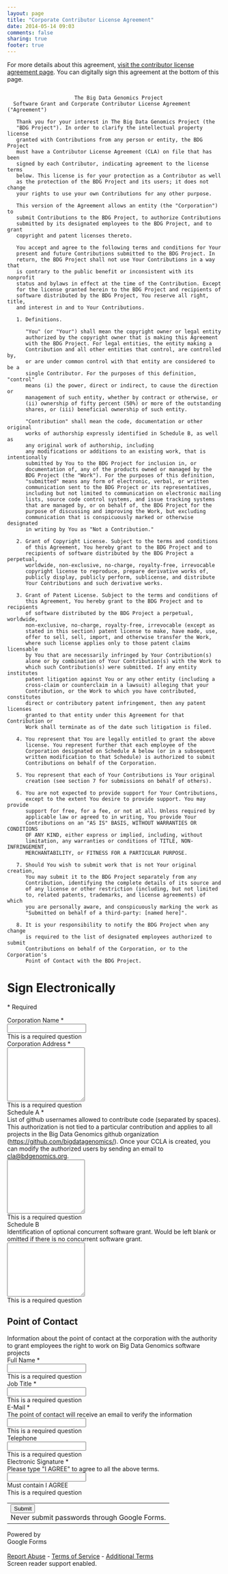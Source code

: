 ```yaml
---
layout: page
title: "Corporate Contributor License Agreement"
date: 2014-05-14 09:03
comments: false
sharing: true
footer: true
---
```


For more details about this agreement, [visit the contributor license agreement page](/cla/).
You can digitally sign this agreement at the bottom of this page.

```

                      The Big Data Genomics Project
  Software Grant and Corporate Contributor License Agreement ("Agreement")

   Thank you for your interest in The Big Data Genomics Project (the
   "BDG Project"). In order to clarify the intellectual property license
   granted with Contributions from any person or entity, the BDG Project
   must have a Contributor License Agreement (CLA) on file that has been
   signed by each Contributor, indicating agreement to the license terms
   below. This license is for your protection as a Contributor as well
   as the protection of the BDG Project and its users; it does not change
   your rights to use your own Contributions for any other purpose.

   This version of the Agreement allows an entity (the "Corporation") to
   submit Contributions to the BDG Project, to authorize Contributions 
   submitted by its designated employees to the BDG Project, and to grant 
   copyright and patent licenses thereto.

   You accept and agree to the following terms and conditions for Your
   present and future Contributions submitted to the BDG Project. In
   return, the BDG Project shall not use Your Contributions in a way that
   is contrary to the public benefit or inconsistent with its nonprofit
   status and bylaws in effect at the time of the Contribution. Except
   for the license granted herein to the BDG Project and recipients of
   software distributed by the BDG Project, You reserve all right, title,
   and interest in and to Your Contributions.

   1. Definitions.

      "You" (or "Your") shall mean the copyright owner or legal entity
      authorized by the copyright owner that is making this Agreement
      with the BDG Project. For legal entities, the entity making a
      Contribution and all other entities that control, are controlled by,
      or are under common control with that entity are considered to be a
      single Contributor. For the purposes of this definition, "control"
      means (i) the power, direct or indirect, to cause the direction or
      management of such entity, whether by contract or otherwise, or
      (ii) ownership of fifty percent (50%) or more of the outstanding
      shares, or (iii) beneficial ownership of such entity.

      "Contribution" shall mean the code, documentation or other original
      works of authorship expressly identified in Schedule B, as well as
      any original work of authorship, including
      any modifications or additions to an existing work, that is intentionally
      submitted by You to the BDG Project for inclusion in, or
      documentation of, any of the products owned or managed by the
      BDG Project (the "Work"). For the purposes of this definition,
      "submitted" means any form of electronic, verbal, or written
      communication sent to the BDG Project or its representatives,
      including but not limited to communication on electronic mailing
      lists, source code control systems, and issue tracking systems
      that are managed by, or on behalf of, the BDG Project for the
      purpose of discussing and improving the Work, but excluding
      communication that is conspicuously marked or otherwise designated
      in writing by You as "Not a Contribution."

   2. Grant of Copyright License. Subject to the terms and conditions
      of this Agreement, You hereby grant to the BDG Project and to
      recipients of software distributed by the BDG Project a perpetual,
      worldwide, non-exclusive, no-charge, royalty-free, irrevocable
      copyright license to reproduce, prepare derivative works of,
      publicly display, publicly perform, sublicense, and distribute
      Your Contributions and such derivative works.

   3. Grant of Patent License. Subject to the terms and conditions of
      this Agreement, You hereby grant to the BDG Project and to recipients
      of software distributed by the BDG Project a perpetual, worldwide,
      non-exclusive, no-charge, royalty-free, irrevocable (except as
      stated in this section) patent license to make, have made, use,
      offer to sell, sell, import, and otherwise transfer the Work,
      where such license applies only to those patent claims licensable
      by You that are necessarily infringed by Your Contribution(s)
      alone or by combination of Your Contribution(s) with the Work to
      which such Contribution(s) were submitted. If any entity institutes
      patent litigation against You or any other entity (including a
      cross-claim or counterclaim in a lawsuit) alleging that your
      Contribution, or the Work to which you have contributed, constitutes
      direct or contributory patent infringement, then any patent licenses
      granted to that entity under this Agreement for that Contribution or
      Work shall terminate as of the date such litigation is filed.

   4. You represent that You are legally entitled to grant the above
      license. You represent further that each employee of the
      Corporation designated on Schedule A below (or in a subsequent
      written modification to that Schedule) is authorized to submit
      Contributions on behalf of the Corporation.

   5. You represent that each of Your Contributions is Your original
      creation (see section 7 for submissions on behalf of others).

   6. You are not expected to provide support for Your Contributions,
      except to the extent You desire to provide support. You may provide
      support for free, for a fee, or not at all. Unless required by
      applicable law or agreed to in writing, You provide Your
      Contributions on an "AS IS" BASIS, WITHOUT WARRANTIES OR CONDITIONS
      OF ANY KIND, either express or implied, including, without
      limitation, any warranties or conditions of TITLE, NON-INFRINGEMENT,
      MERCHANTABILITY, or FITNESS FOR A PARTICULAR PURPOSE.

   7. Should You wish to submit work that is not Your original creation,
      You may submit it to the BDG Project separately from any
      Contribution, identifying the complete details of its source and
      of any license or other restriction (including, but not limited
      to, related patents, trademarks, and license agreements) of which
      you are personally aware, and conspicuously marking the work as
      "Submitted on behalf of a third-party: [named here]".

   8. It is your responsibility to notify the BDG Project when any change
      is required to the list of designated employees authorized to submit
      Contributions on behalf of the Corporation, or to the Corporation's
      Point of Contact with the BDG Project.
```

<link href="/cla/1590786475-formview_embedded_ltr.css" type="text/css" rel="stylesheet">
<style type="text/css">

</style>


<style type="text/css">
      
    </style>
<script type="text/javascript">
      /**
 * @license
 *! H5F
 * https://github.com/ryanseddon/H5F/
 * Copyright (c) Ryan Seddon | Licensed MIT
 */

(function(e,t){"function"==typeof define&&define.amd?define(t):e.H5F=t()})(this,function(){var e,t,a,i,n,r,s,l,u,o,c,d,v,f,p,m,h,g,b,y,w,C,N,A,E,$,k=document,x=k.createElement("input"),q=/^[a-zA-Z0-9.!#$%&'*+-\/=?\^_`{|}~-]+@[a-zA-Z0-9-]+(?:\.[a-zA-Z0-9-]+)*$/,M=/[a-z][\-\.+a-z]*:\/\//i,L=/^(input|select|textarea)$/i;return r=function(e,t){var a=!e.nodeType||!1,i={validClass:"valid",invalidClass:"error",requiredClass:"required",placeholderClass:"placeholder"};if("object"==typeof t)for(var r in i)t[r]===void 0&&(t[r]=i[r]);if(n=t||i,a)for(var l=0,u=e.length;u>l;l++)s(e[l]);else s(e)},s=function(a){var i,n=a.elements,r=n.length,s=!!a.attributes.novalidate;if(b(a,"invalid",u,!0),b(a,"blur",u,!0),b(a,"input",u,!0),b(a,"keyup",u,!0),b(a,"focus",u,!0),b(a,"change",u,!0),b(a,"click",o,!0),b(a,"submit",function(i){e=!0,t||s||a.checkValidity()||w(i)},!1),!v())for(a.checkValidity=function(){return c(a)};r--;)i=!!n[r].attributes.required,"fieldset"!==n[r].nodeName.toLowerCase()&&l(n[r])},l=function(e){var t=e,a=g(t),n={type:t.getAttribute("type"),pattern:t.getAttribute("pattern"),placeholder:t.getAttribute("placeholder")},r=/^(email|url)$/i,s=/^(input|keyup)$/i,l=r.test(n.type)?n.type:n.pattern?n.pattern:!1,u=f(t,l),o=m(t,"step"),v=m(t,"min"),h=m(t,"max"),b=!(""===t.validationMessage||void 0===t.validationMessage);t.checkValidity=function(){return c.call(this,t)},t.setCustomValidity=function(e){d.call(t,e)},t.validity={valueMissing:a,patternMismatch:u,rangeUnderflow:v,rangeOverflow:h,stepMismatch:o,customError:b,valid:!(a||u||o||v||h||b)},n.placeholder&&!s.test(i)&&p(t)},u=function(e){var t=C(e)||e,a=/^(input|keyup|focusin|focus|change)$/i,r=/^(submit|image|button|reset)$/i,s=/^(checkbox|radio)$/i,o=!0;!L.test(t.nodeName)||r.test(t.type)||r.test(t.nodeName)||(i=e.type,v()||l(t),t.validity.valid&&(""!==t.value||s.test(t.type))||t.value!==t.getAttribute("placeholder")&&t.validity.valid?(A(t,[n.invalidClass,n.requiredClass]),N(t,n.validClass)):a.test(i)?t.validity.valueMissing&&A(t,[n.requiredClass,n.invalidClass,n.validClass]):t.validity.valueMissing?(A(t,[n.invalidClass,n.validClass]),N(t,n.requiredClass)):t.validity.valid||(A(t,[n.validClass,n.requiredClass]),N(t,n.invalidClass)),"input"===i&&o&&(y(t.form,"keyup",u,!0),o=!1))},c=function(t){var a,i,n,r,s=!1;if("form"===t.nodeName.toLowerCase()){a=t.elements;for(var l=0,o=a.length;o>l;l++)i=a[l],n=!!i.attributes.required,r=!!i.attributes.pattern,"fieldset"!==i.nodeName.toLowerCase()&&(n||r&&n)&&(u(i),i.validity.valid||s||(e&&i.focus(),s=!0));return!s}return u(t),t.validity.valid},d=function(e){var t=this;t.validationMessage=e},o=function(e){var a=C(e);a.attributes.formnovalidate&&"submit"===a.type&&(t=!0)},v=function(){return E(x,"validity")&&E(x,"checkValidity")},f=function(e,t){if("email"===t)return!q.test(e.value);if("url"===t)return!M.test(e.value);if(t){var i=e.getAttribute("placeholder"),n=e.value;return a=RegExp("^(?:"+t+")$"),n===i?!1:""===n?!1:!a.test(e.value)}return!1},p=function(e){var t={placeholder:e.getAttribute("placeholder")},a=/^(focus|focusin|submit)$/i,r=/^(input|textarea)$/i,s=/^password$/i,l=!!("placeholder"in x);l||!r.test(e.nodeName)||s.test(e.type)||(""!==e.value||a.test(i)?e.value===t.placeholder&&a.test(i)&&(e.value="",A(e,n.placeholderClass)):(e.value=t.placeholder,b(e.form,"submit",function(){i="submit",p(e)},!0),N(e,n.placeholderClass)))},m=function(e,t){var a=parseInt(e.getAttribute("min"),10)||0,i=parseInt(e.getAttribute("max"),10)||!1,n=parseInt(e.getAttribute("step"),10)||1,r=parseInt(e.value,10),s=(r-a)%n;return g(e)||isNaN(r)?"number"===e.getAttribute("type")?!0:!1:"step"===t?e.getAttribute("step")?0!==s:!1:"min"===t?e.getAttribute("min")?a>r:!1:"max"===t?e.getAttribute("max")?r>i:!1:void 0},h=function(e){var t=!!e.attributes.required;return t?g(e):!1},g=function(e){var t=e.getAttribute("placeholder"),a=/^(checkbox|radio)$/i,i=!!e.attributes.required;return!(!i||""!==e.value&&e.value!==t&&(!a.test(e.type)||$(e)))},b=function(e,t,a,i){E(window,"addEventListener")?e.addEventListener(t,a,i):E(window,"attachEvent")&&window.event!==void 0&&("blur"===t?t="focusout":"focus"===t&&(t="focusin"),e.attachEvent("on"+t,a))},y=function(e,t,a,i){E(window,"removeEventListener")?e.removeEventListener(t,a,i):E(window,"detachEvent")&&window.event!==void 0&&e.detachEvent("on"+t,a)},w=function(e){e=e||window.event,e.stopPropagation&&e.preventDefault?(e.stopPropagation(),e.preventDefault()):(e.cancelBubble=!0,e.returnValue=!1)},C=function(e){return e=e||window.event,e.target||e.srcElement},N=function(e,t){var a;e.className?(a=RegExp("(^|\\s)"+t+"(\\s|$)"),a.test(e.className)||(e.className+=" "+t)):e.className=t},A=function(e,t){var a,i,n="object"==typeof t?t.length:1,r=n;if(e.className)if(e.className===t)e.className="";else for(;n--;)a=RegExp("(^|\\s)"+(r>1?t[n]:t)+"(\\s|$)"),i=e.className.match(a),i&&3===i.length&&(e.className=e.className.replace(a,i[1]&&i[2]?" ":""))},E=function(e,t){var a=typeof e[t],i=RegExp("^function|object$","i");return!!(i.test(a)&&e[t]||"unknown"===a)},$=function(e){for(var t=document.getElementsByName(e.name),a=0;t.length>a;a++)if(t[a].checked)return!0;return!1},{setup:r}});

    </script>
<style id="clearly_highlighting_css" type="text/css">/* selection */ html.clearly_highlighting_enabled ::-moz-selection { background: rgba(246, 238, 150, 0.99); } html.clearly_highlighting_enabled ::selection { background: rgba(246, 238, 150, 0.99); } /* cursor */ html.clearly_highlighting_enabled {    /* cursor and hot-spot position -- requires a default cursor, after the URL one */    cursor: url("chrome-extension://pioclpoplcdbaefihamjohnefbikjilc/clearly/images/highlight--cursor.png") 14 16, text; } /* highlight tag */ em.clearly_highlight_element {    font-style: inherit !important; font-weight: inherit !important;    background-image: url("chrome-extension://pioclpoplcdbaefihamjohnefbikjilc/clearly/images/highlight--yellow.png");    background-repeat: repeat-x; background-position: top left; background-size: 100% 100%; } /* the delete-buttons are positioned relative to this */ em.clearly_highlight_element.clearly_highlight_first { position: relative; } /* delete buttons */ em.clearly_highlight_element a.clearly_highlight_delete_element {    display: none; cursor: pointer;    padding: 0; margin: 0; line-height: 0;    position: absolute; width: 34px; height: 34px; left: -17px; top: -17px;    background-image: url("chrome-extension://pioclpoplcdbaefihamjohnefbikjilc/clearly/images/highlight--delete-sprite.png"); background-repeat: no-repeat; background-position: 0px 0px; } em.clearly_highlight_element a.clearly_highlight_delete_element:hover { background-position: -34px 0px; } /* retina */ @media (min--moz-device-pixel-ratio: 2), (-webkit-min-device-pixel-ratio: 2), (min-device-pixel-ratio: 2) {    em.clearly_highlight_element { background-image: url("chrome-extension://pioclpoplcdbaefihamjohnefbikjilc/clearly/images/highlight--yellow@2x.png"); }    em.clearly_highlight_element a.clearly_highlight_delete_element { background-image: url("chrome-extension://pioclpoplcdbaefihamjohnefbikjilc/clearly/images/highlight--delete-sprite@2x.png"); background-size: 68px 34px; } } </style><link type="text/css" rel="stylesheet" href="chrome-extension://cpngackimfmofbokmjmljamhdncknpmg/style.css"><script type="text/javascript" charset="utf-8" src="chrome-extension://cpngackimfmofbokmjmljamhdncknpmg/js/page_context.js"></script><style>[touch-action="none"]{ -ms-touch-action: none; touch-action: none; }[touch-action="pan-x"]{ -ms-touch-action: pan-x; touch-action: pan-x; }[touch-action="pan-y"]{ -ms-touch-action: pan-y; touch-action: pan-y; }[touch-action="scroll"],[touch-action="pan-x pan-y"],[touch-action="pan-y pan-x"]{ -ms-touch-action: pan-x pan-y; touch-action: pan-x pan-y; }</style>

<div class="ss-form-container"><div class="ss-header-image"></div>
<div class="ss-top-of-page"><div class="ss-form-heading"><h1 class="ss-form-title" dir="ltr">Sign Electronically</h1>


<hr class="ss-email-break" style="display:none;">
<div class="ss-required-asterisk" aria-hidden="true">* Required</div></div></div>
<div class="ss-form"><form action="https://docs.google.com/a/massie.us/forms/d/1MWdnKZHfSiIf8OW0TvCLZh_yStLkxulozjjZEPUTOmU/formResponse?embedded=true" method="POST" id="ss-form" target="_self" onsubmit=""><ol role="list" class="ss-question-list" style="padding-left: 0">
<div class="ss-form-question errorbox-good" role="listitem">
<div dir="ltr" class="ss-item ss-item-required ss-text"><div class="ss-form-entry">
<label class="ss-q-item-label" for="entry_2137761539"><div class="ss-q-title">Corporation Name
<label for="itemView.getDomIdToLabel()" aria-label="(Required field)"></label>
<span class="ss-required-asterisk">*</span></div>
<div class="ss-q-help ss-secondary-text" dir="ltr"></div></label>
<input type="text" name="entry.2137761539" value="" class="ss-q-short required" id="entry_2137761539" dir="auto" aria-label="Corporation Name  " aria-required="true" required="" title="">
<div class="error-message"></div>
<div class="required-message">This is a required question</div>
</div></div></div> <div class="ss-form-question errorbox-good" role="listitem">
<div dir="ltr" class="ss-item ss-item-required ss-paragraph-text"><div class="ss-form-entry">
<label class="ss-q-item-label" for="entry_1671947736"><div class="ss-q-title">Corporation Address
<label for="itemView.getDomIdToLabel()" aria-label="(Required field)"></label>
<span class="ss-required-asterisk">*</span></div>
<div class="ss-q-help ss-secondary-text" dir="ltr"></div></label>
<textarea name="entry.1671947736" rows="8" cols="0" class="ss-q-long" id="entry_1671947736" dir="auto" aria-label="Corporation Address  " aria-required="true" required=""></textarea>
<div class="error-message"></div>
<div class="required-message">This is a required question</div>
</div></div></div> <div class="ss-form-question errorbox-good" role="listitem">
<div dir="ltr" class="ss-item ss-item-required ss-paragraph-text"><div class="ss-form-entry">
<label class="ss-q-item-label" for="entry_1805226645"><div class="ss-q-title">Schedule A
<label for="itemView.getDomIdToLabel()" aria-label="(Required field)"></label>
<span class="ss-required-asterisk">*</span></div>
<div class="ss-q-help ss-secondary-text" dir="ltr">List of github usernames allowed to contribute code (separated by spaces). This authorization is not tied to a particular contribution and applies to all projects in the Big Data Genomics github organization (<a href="https://www.google.com/url?q=https%3A%2F%2Fgithub.com%2Fbigdatagenomics%2F&sa=D&sntz=1&usg=AFQjCNHfdEbl8QQhZiDBy08BQ5l2LpCVHg">https://github.com/bigdatagenomics/</a>). Once your CCLA is created, you can modify the authorized users by sending an email to <a href="mailto:cla@bdgenomics.org">cla@bdgenomics.org</a>.</div></label>
<textarea name="entry.1805226645" rows="8" cols="0" class="ss-q-long" id="entry_1805226645" dir="auto" aria-label="Schedule A List of github usernames allowed to contribute code (separated by spaces). This authorization is not tied to a particular contribution and applies to all projects in the Big Data Genomics github organization (https://github.com/bigdatagenomics/). Once your CCLA is created, you can modify the authorized users by sending an email to cla@bdgenomics.org. " aria-required="true" required=""></textarea>
<div class="error-message"></div>
<div class="required-message">This is a required question</div>
</div></div></div> <div class="ss-form-question errorbox-good" role="listitem">
<div dir="ltr" class="ss-item  ss-paragraph-text"><div class="ss-form-entry">
<label class="ss-q-item-label" for="entry_305011223"><div class="ss-q-title">Schedule B
</div>
<div class="ss-q-help ss-secondary-text" dir="ltr">Identification of optional concurrent software grant.  Would be left blank or omitted if there is no concurrent software grant.</div></label>
<textarea name="entry.305011223" rows="8" cols="0" class="ss-q-long" id="entry_305011223" dir="auto" aria-label="Schedule B Identification of optional concurrent software grant.  Would be left blank or omitted if there is no concurrent software grant. "></textarea>
<div class="error-message"></div>
<div class="required-message">This is a required question</div>
</div></div></div> <div class="errorbox-good" role="listitem">
<div dir="ltr" class="ss-item  ss-section-header"><div class="ss-form-entry">
<h2 class="ss-section-title">Point of Contact</h2>
<div class="ss-section-description ss-no-ignore-whitespace">Information about the point of contact at the corporation with the authority to grant employees the right to work on Big Data Genomics software projects</div>
</div></div></div> <div class="ss-form-question errorbox-good" role="listitem">
<div dir="ltr" class="ss-item ss-item-required ss-text"><div class="ss-form-entry">
<label class="ss-q-item-label" for="entry_896919823"><div class="ss-q-title">Full Name
<label for="itemView.getDomIdToLabel()" aria-label="(Required field)"></label>
<span class="ss-required-asterisk">*</span></div>
<div class="ss-q-help ss-secondary-text" dir="ltr"></div></label>
<input type="text" name="entry.896919823" value="" class="ss-q-short" id="entry_896919823" dir="auto" aria-label="Full Name  " aria-required="true" required="" title="">
<div class="error-message"></div>
<div class="required-message">This is a required question</div>
</div></div></div> <div class="ss-form-question errorbox-good" role="listitem">
<div dir="ltr" class="ss-item ss-item-required ss-text"><div class="ss-form-entry">
<label class="ss-q-item-label" for="entry_1183201344"><div class="ss-q-title">Job Title
<label for="itemView.getDomIdToLabel()" aria-label="(Required field)"></label>
<span class="ss-required-asterisk">*</span></div>
<div class="ss-q-help ss-secondary-text" dir="ltr"></div></label>
<input type="text" name="entry.1183201344" value="" class="ss-q-short" id="entry_1183201344" dir="auto" aria-label="Job Title  " aria-required="true" required="" title="">
<div class="error-message"></div>
<div class="required-message">This is a required question</div>
</div></div></div> <div class="ss-form-question errorbox-good" role="listitem">
<div dir="ltr" class="ss-item ss-item-required ss-text"><div class="ss-form-entry">
<label class="ss-q-item-label" for="entry_1436203379"><div class="ss-q-title">E-Mail
<label for="itemView.getDomIdToLabel()" aria-label="(Required field)"></label>
<span class="ss-required-asterisk">*</span></div>
<div class="ss-q-help ss-secondary-text" dir="ltr">The point of contact will receive an email to verify the information</div></label>
<input type="text" name="entry.1436203379" value="" class="ss-q-short" id="entry_1436203379" dir="auto" aria-label="E-Mail The point of contact will receive an email to verify the information " aria-required="true" required="" title="">
<div class="error-message"></div>
<div class="required-message">This is a required question</div>
</div></div></div> <div class="ss-form-question errorbox-good" role="listitem">
<div dir="ltr" class="ss-item  ss-text"><div class="ss-form-entry">
<label class="ss-q-item-label" for="entry_1905428539"><div class="ss-q-title">Telephone
</div>
<div class="ss-q-help ss-secondary-text" dir="ltr"></div></label>
<input type="text" name="entry.1905428539" value="" class="ss-q-short" id="entry_1905428539" dir="auto" aria-label="Telephone  " title="">
<div class="error-message"></div>
<div class="required-message">This is a required question</div>
</div></div></div> <div class="ss-form-question errorbox-good" role="listitem">
<div dir="ltr" class="ss-item ss-item-required ss-text"><div class="ss-form-entry">
<label class="ss-q-item-label" for="entry_1047757859"><div class="ss-q-title">Electronic Signature
<label for="itemView.getDomIdToLabel()" aria-label="(Required field)"></label>
<span class="ss-required-asterisk">*</span></div>
<div class="ss-q-help ss-secondary-text" dir="ltr">Please type "I AGREE" to agree to all the above terms.</div></label>
<input type="text" name="entry.1047757859" value="" class="ss-q-short" id="entry_1047757859" dir="auto" aria-label="Electronic Signature Please type &quot;I AGREE&quot; to agree to all the above terms. Must contain I AGREE" aria-required="true" required="" pattern=".*I AGREE.*" title="Must contain I AGREE">
<div class="error-message">Must contain I AGREE</div>
<div class="required-message">This is a required question</div>
</div></div></div>
<input type="hidden" name="draftResponse" value="[,,&quot;-2520726189736755125&quot;]
">
<input type="hidden" name="pageHistory" value="0">

<input type="hidden" name="fbzx" value="-2520726189736755125">

<div class="ss-item ss-navigate"><table id="navigation-table"><tbody><tr><td class="ss-form-entry goog-inline-block" id="navigation-buttons" dir="ltr">
<input type="submit" name="submit" value="Submit" id="ss-submit">
<div class="ss-password-warning ss-secondary-text">Never submit passwords through Google Forms.</div></td>
</tr></tbody></table></div></ol></form></div>
<div class="ss-footer"><div class="ss-attribution"></div>
<div class="ss-legal"><div class="disclaimer-separator"></div>
<div class="disclaimer" dir="ltr"><div class="powered-by-logo"><span class="powered-by-text">Powered by</span>
<div class="ss-logo-container"><span class="aria-only-help">Google Forms</span></div></div>
<div class="ss-terms"><span class="disclaimer-msg"></span>
<br>
<a href="https://docs.google.com/forms/d/1MWdnKZHfSiIf8OW0TvCLZh_yStLkxulozjjZEPUTOmU/reportabuse?source=https://docs.google.com/forms/d/1MWdnKZHfSiIf8OW0TvCLZh_yStLkxulozjjZEPUTOmU/viewform?embedded%3Dtrue">Report Abuse</a>
-
<a href="http://www.google.com/accounts/TOS">Terms of Service</a>
-
<a href="http://www.google.com/google-d-s/terms.html">Additional Terms</a></div></div></div></div>

<div id="docs-aria-speakable" class="docs-a11y-ariascreenreader-speakable docs-offscreen" aria-live="assertive" role="region" aria-atomic="" aria-relevant="additions">Screen reader support enabled. </div></div>

<script type="text/javascript" src="/cla/2292651181-formviewer_prd.js"></script>
<script type="text/javascript">H5F.setup(document.getElementById('ss-form'));_initFormViewer(
        "[100,\x22#CCC\x22,[[[1047757859,[[2,100,[\x22I AGREE\x22]\n,\x22\x22]\n]\n]\n]\n]\n]\n");
</script>

